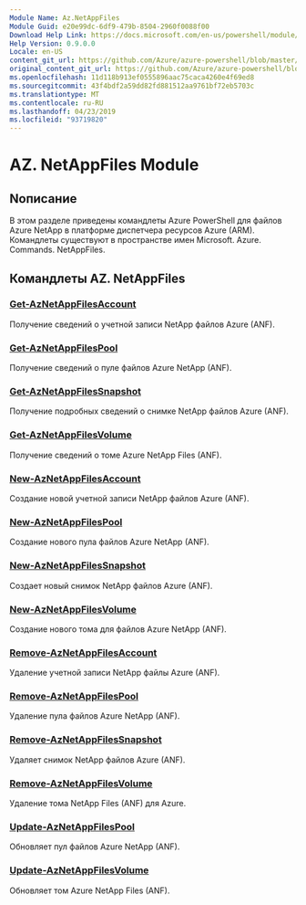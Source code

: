 ```yaml
---
Module Name: Az.NetAppFiles
Module Guid: e20e99dc-6df9-479b-8504-2960f0088f00
Download Help Link: https://docs.microsoft.com/en-us/powershell/module/az.netappfiles
Help Version: 0.9.0.0
Locale: en-US
content_git_url: https://github.com/Azure/azure-powershell/blob/master/src/NetAppFiles/NetAppFiles/help/Az.NetAppFiles.md
original_content_git_url: https://github.com/Azure/azure-powershell/blob/master/src/NetAppFiles/NetAppFiles/help/Az.NetAppFiles.md
ms.openlocfilehash: 11d118b913ef0555896aac75caca4260e4f69ed8
ms.sourcegitcommit: 43f4bdf2a59dd82fd881512aa9761bf72eb5703c
ms.translationtype: MT
ms.contentlocale: ru-RU
ms.lasthandoff: 04/23/2019
ms.locfileid: "93719820"
---
```

# AZ. NetAppFiles Module
## Nописание
В этом разделе приведены командлеты Azure PowerShell для файлов Azure NetApp в платформе диспетчера ресурсов Azure (ARM). Командлеты существуют в пространстве имен Microsoft. Azure. Commands. NetAppFiles.

## Командлеты AZ. NetAppFiles
### [Get-AzNetAppFilesAccount](Get-AzNetAppFilesAccount.md)
Получение сведений о учетной записи NetApp файлов Azure (ANF).

### [Get-AzNetAppFilesPool](Get-AzNetAppFilesPool.md)
Получение сведений о пуле файлов Azure NetApp (ANF).

### [Get-AzNetAppFilesSnapshot](Get-AzNetAppFilesSnapshot.md)
Получение подробных сведений о снимке NetApp файлов Azure (ANF).

### [Get-AzNetAppFilesVolume](Get-AzNetAppFilesVolume.md)
Получение сведений о томе Azure NetApp Files (ANF).

### [New-AzNetAppFilesAccount](New-AzNetAppFilesAccount.md)
Создание новой учетной записи NetApp файлов Azure (ANF).

### [New-AzNetAppFilesPool](New-AzNetAppFilesPool.md)
Создание нового пула файлов Azure NetApp (ANF).

### [New-AzNetAppFilesSnapshot](New-AzNetAppFilesSnapshot.md)
Создает новый снимок NetApp файлов Azure (ANF).

### [New-AzNetAppFilesVolume](New-AzNetAppFilesVolume.md)
Создание нового тома для файлов Azure NetApp (ANF).

### [Remove-AzNetAppFilesAccount](Remove-AzNetAppFilesAccount.md)
Удаление учетной записи NetApp файлы Azure (ANF).

### [Remove-AzNetAppFilesPool](Remove-AzNetAppFilesPool.md)
Удаление пула файлов Azure NetApp (ANF).

### [Remove-AzNetAppFilesSnapshot](Remove-AzNetAppFilesSnapshot.md)
Удаляет снимок NetApp файлов Azure (ANF).

### [Remove-AzNetAppFilesVolume](Remove-AzNetAppFilesVolume.md)
Удаление тома NetApp Files (ANF) для Azure.

### [Update-AzNetAppFilesPool](Update-AzNetAppFilesPool.md)
Обновляет пул файлов Azure NetApp (ANF).

### [Update-AzNetAppFilesVolume](Update-AzNetAppFilesVolume.md)
Обновляет том Azure NetApp Files (ANF).

